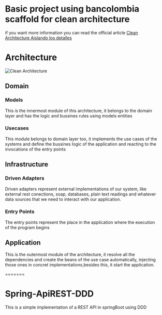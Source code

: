 
# Basic project using bancolombia scaffold for clean architecture

if you want more information you can read the official article  [Clean Architecture  Aislando los detalles](https://medium.com/bancolombia-tech/clean-architecture-aislando-los-detalles-4f9530f35d7a)

# Architecture

![Clean Architecture](https://miro.medium.com/max/1400/1*ZdlHz8B0-qu9Y-QO3AXR_w.png)

## Domain

### Models

This is the innermost module of this architecture, it belongs to the domain layer and has the logic and bussines rules using models entities 


### Usecases

This module belongs to domain layer too, it implements the use cases of the systems and define the bussines logic of the application and reacting to the invocations of the entry points

## Infrastructure


### Driven Adapters

Driven adapters represent external implementations of our system, like external rest conections, soap, databases, plain text readings and whatever data sources that we need to interact with our application.


### Entry Points

The entry points represent  the place in the application where the execution of the program begins


## Application

This is the outermost module of the architecture, it resolve all the dependencies and create the beans of the use case automatically, injecting those ones in concret implementations,besides this, it start the application.

=======
# Spring-ApiREST-DDD
This is a simple implementation of a REST API in springBoot using DDD

